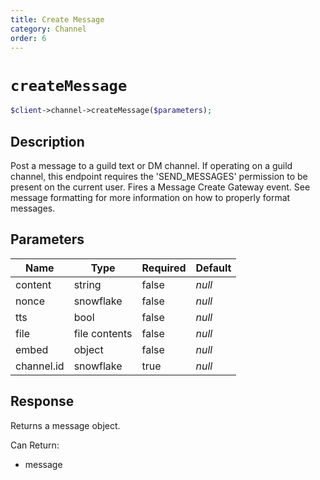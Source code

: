 ```yaml
---
title: Create Message
category: Channel
order: 6
---
```


# `createMessage`

```php
$client->channel->createMessage($parameters);
```

## Description

Post a message to a guild text or DM channel. If operating on a guild channel, this endpoint requires the &#039;SEND_MESSAGES&#039; permission to be present on the current user.  Fires a Message Create Gateway event. See message formatting for more information on how to properly format messages.

## Parameters


Name | Type | Required | Default
--- | --- | --- | ---
content | string | false | *null*
nonce | snowflake | false | *null*
tts | bool | false | *null*
file | file contents | false | *null*
embed | object | false | *null*
channel.id | snowflake | true | *null*

## Response

Returns a message object.

Can Return:

* message
